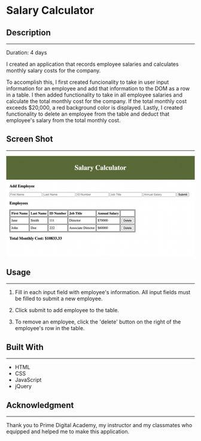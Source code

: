 # Salary Calculator

## Description
---

Duration: 4 days

I created an application that records employee salaries and calculates monthly salary costs for the company. 

To accomplish this, I first created funcionality to take in user input information for an employee and add that information to the DOM as a row in a table. I then added functionality to take in all employee salaries and calculate the total monthly cost for the company. If the total monthly cost exceeds $20,000, a red background color is displayed. Lastly, I created functionality to delete an employee from the table and deduct that employee's salary from the total monthly cost.


## Screen Shot
---
![alt text](salarycalculator.png)

## Usage
---
1. Fill in each input field with employee's information. All input fields must be filled to submit a new employee.

2. Click submit to add employee to the table.

3. To remove an employee, click the 'delete' button on the right of the employee's row in the table.

## Built With
---
- HTML
- CSS
- JavaScript
- jQuery

## Acknowledgment
---
Thank you to Prime Digital Academy, my instructor and my classmates who equipped and helped me to make this application.